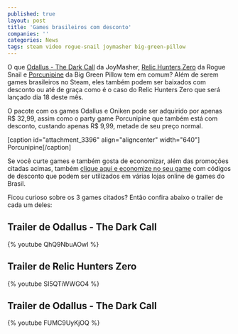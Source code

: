 ```yaml
---
published: true
layout: post
title: 'Games brasileiros com desconto'
companies: ''
categories: News
tags: steam video rogue-snail joymasher big-green-pillow
---
```

O que <a href="http://store.steampowered.com/sub/64793/" target="_blank">Odallus - The Dark Call</a>
 da JoyMasher, <a href="http://store.steampowered.com/app/382490/" target="_blank">Relic Hunters Zero</a>
 da Rogue Snail e <a href="http://store.steampowered.com/app/352620/" target="_blank">Porcunipine</a>
 da Big Green Pillow tem em comum? Além de serem games brasileiros no Steam, eles também podem ser baixados com desconto ou até de graça como é o caso do Relic Hunters Zero que será lançado dia 18 deste mês.

O pacote com os games Odallus e Oniken pode ser adquirido por apenas R$ 32,99, assim como o party game Porcunipine que também está com desconto, custando apenas R$ 9,99, metade de seu preço normal.

[caption id="attachment_3396" align="aligncenter" width="640"]
 Porcunipine[/caption]

Se você curte games e também gosta de economizar, além das promoções citadas acimas, também <a href="https://codigosdesconto.com.br/categoria-dos-cupons/games" target="_blank">clique aqui e economize no seu game</a>
 com códigos de desconto que podem ser utilizados em várias lojas online de games do Brasil.

Ficou curioso sobre os 3 games citados? Então confira abaixo o trailer de cada um deles:
## Trailer de Odallus - The Dark Call
{% youtube QhQ9NbuAOwI %}

## Trailer de Relic Hunters Zero
{% youtube SI5QTiWWGO4 %}

## Trailer de Odallus - The Dark Call
{% youtube FUMC9UyKjOQ %}